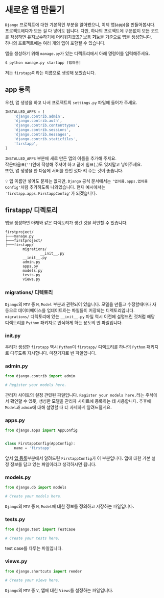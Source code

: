 # 새로운 앱 만들기  
`Django` 프로젝트에 대한 기본적인 부분을 알아봤으니, 이제 앱(app)을 만들어봅시다.  
프로젝트에다가 모든 걸 다 넣어도 됩니다. 다만, 하나의 프로젝트에 구분없이 모든 코드를 작성하면 유지보수하기에 어려워지겠죠? 보통 **기능**을 기준으로 앱을 생성합니다.  
하나의 프로젝트에는 여러 개의 앱이 포함될 수 있습니다.

앱을 생성하기 위해 `manage.py`가 있는 디렉토리에서 아래 명령어를 입력해주세요.  
```python
$ python manage.py startapp [앱이름]
```
저는 `firstapp`이라는 이름으로 생성해 보았습니다.  

## app 등록
우선, 앱 생성을 하고 나서 프로젝트의 `settings.py` 파일에 들어가 주세요.
```python
INSTALLED_APPS = [
    'django.contrib.admin',
    'django.contrib.auth',
    'django.contrib.contenttypes',
    'django.contrib.sessions',
    'django.contrib.messages',
    'django.contrib.staticfiles',
    'firstapp',
]
```
`INSTALLED_APPS` 부분에 새로 만든 앱의 이름을 추가해 주세요.  
작은따옴표(`''`)안에 작성해 주셔야 하고 끝에 쉼표(`,`)도 잊지말고 넣어주세요.  
또한, 앱 생성을 한 다음에 서버를 한번 껐다 켜 주는 것이 좋습니다.  

:bulb: 앱 이름만 넣어도 문제는 없지만, `Django` 공식 문서에서는 `'앱이름.apps.앱이름Config'`처럼 추가하도록 나와있습니다. 현재 예시에서는 `'firstapp.apps.FirstappConfig'`가 되겠습니다.  

## firstapp/ 디렉토리  
앱을 생성하면 아래와 같은 디렉토리가 생긴 것을 확인할 수 있습니다.  
```
firstproject/
├───manage.py
├───firstproject/
├───firstapp/
        migrations/
                __init__.py
        __init__.py
        admin.py
        apps.py
        models.py
        tests.py
        views.py
```

### migrations/ 디렉토리  
`Django`의 `MTV` 중 `M`, `Model` 부분과 관련되어 있습니다. 모델을 만들고 수정할때마다 자동으로 데이터베이스를 업데이트하는 파일들이 저장되는 디렉토리입니다.  
`migrations/` 디렉토리에 있는 `__init__.py` 파일 역시 이전에 설명드린 것처럼 해당 디렉토리를 `Python` 패키지로 인식하게 하는 용도의 빈 파일입니다.  

### __init__.py
우리가 생성한 `firstapp` 역시 `Python`이 `firstapp/` 디렉토리를 하나의 `Python` 패키지로 다루도록 지시합니다. 마찬가지로 빈 파일입니다.  

### admin.py  
```python
from django.contrib import admin

# Register your models here.
```
관리자 사이트의 설정 관련된 파일입니다. `Register your models here.`라는 주석에서 확인할 수 있듯, 생성한 모델을 관리자 사이트에 등록하는 데 사용합니다. 추후에 `Model`과 `admin`에 대해 설명할 때 더 자세하게 알려드릴게요.  

### apps.py  
```python
from django.apps import AppConfig


class FirstappConfig(AppConfig):
    name = 'firstapp'
```
앞서 [앱 등록](https://github.com/JuYeong0413/2020-dongguk-likelion/blob/master/1st-semester/week-04#app-%EB%93%B1%EB%A1%9D)부분에서 알려드린 `FirstappConfig`가 이 부분입니다. 앱에 대한 기본 설정 정보를 담고 있는 파일이라고 생각하시면 됩니다.  

### models.py  
```python
from django.db import models

# Create your models here.
```
`Django`의 `MTV` 중 `M`, `Model`에 대한 정보를 정의하고 저장하는 파일입니다.  

### tests.py  
```python
from django.test import TestCase

# Create your tests here.
```
test case를 다루는 파일입니다.  

### views.py  
```python
from django.shortcuts import render

# Create your views here.
```
`Django`의 `MTV` 중 `V`, 앱에 대한 `Views`를 설정하는 파일입니다.  
